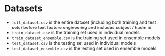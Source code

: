 # Datasets

* `full_dataset.csv` is the entire dataset (including both training and test sets) before text feature engineering and includes subject / hadm id
* `train_dataset.csv` is the training set used in individual models
* `train_dataset_ensemble.csv` is the training set used in ensemble models
* `test_dataset.csv` is the testing set used in individual models
* `test_dataset_ensemble.csv` is the testing set used in ensemble models
